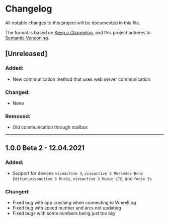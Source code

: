 # Changelog
All notable changes to this project will be documented in this file.

The format is based on [Keep a Changelog](https://keepachangelog.com/en/1.0.0/),
and this project adheres to [Semantic Versioning](https://semver.org/spec/v2.0.0.html).

## [Unreleased]

### Added:
- New communication method that uses web server communication

### Changed:
- None

### Removed:
- Old communication through mailbox

---

## 1.0.0 Beta 2 - 12.04.2021

### Added: 
- Support for devices `vivoactive 3`, `vivoactive 3 Mercedez-Benz Edition`,`vivoactive 3 Music`, `vivoactive 3 Music LTE`, and `fenix 5s`

### Changed:
- Fixed bug with app crashing when connecting to WheelLog
- Fixed bug with speed number and arcs not updating
- Fixed bugs with some numbers being just too big